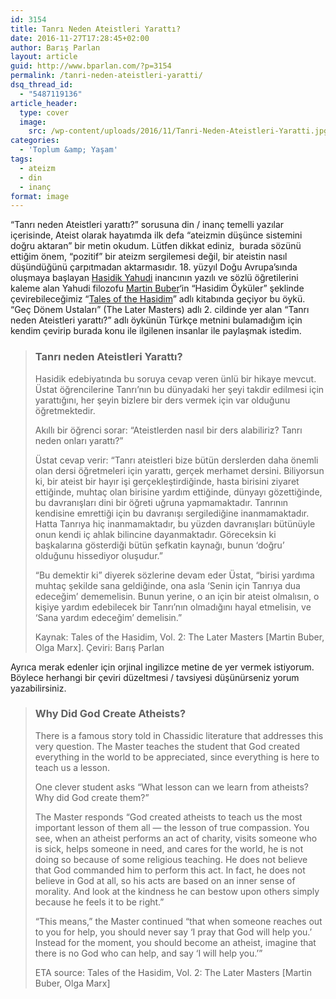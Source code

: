 ```yaml
---
id: 3154
title: Tanrı Neden Ateistleri Yarattı?
date: 2016-11-27T17:28:45+02:00
author: Barış Parlan
layout: article
guid: http://www.bparlan.com/?p=3154
permalink: /tanri-neden-ateistleri-yaratti/
dsq_thread_id:
  - "5487119136"
article_header:
  type: cover
  image:
    src: /wp-content/uploads/2016/11/Tanri-Neden-Ateistleri-Yaratti.jpg
categories:
  - 'Toplum &amp; Yaşam'
tags:
  - ateizm
  - din
  - inanç
format: image
---
```


&#8220;Tanrı neden Ateistleri yarattı?&#8221; sorusuna din / inanç temelli yazılar içerisinde, Ateist olarak hayatımda ilk defa &#8220;ateizmin düşünce sistemini doğru aktaran&#8221; bir metin okudum. Lütfen dikkat ediniz,  burada sözünü ettiğim önem, &#8220;pozitif&#8221; bir ateizm sergilemesi değil, bir ateistin nasıl düşündüğünü çarpıtmadan aktarmasıdır. 18. yüzyıl Doğu Avrupa&#8217;sında oluşmaya başlayan [Hasidik Yahudi](https://en.wikipedia.org/wiki/Hasidism) inancının yazılı ve sözlü öğretilerini kaleme alan Yahudi filozofu [Martin Buber](https://en.wikipedia.org/wiki/Martin_Buber)&#8216;in &#8220;Hasidim Öyküler&#8221; şeklinde çevirebileceğimiz &#8220;[Tales of the Hasidim](https://en.wikipedia.org/wiki/Tales_of_the_Hasidim)&#8221; adlı kitabında geçiyor bu öykü. &#8220;Geç Dönem Ustaları&#8221; (The Later Masters) adlı 2. cildinde yer alan &#8220;Tanrı neden Ateistleri yarattı?&#8221; adlı öykünün Türkçe metnini bulamadığım için kendim çevirip burada konu ile ilgilenen insanlar ile paylaşmak istedim.

> ### Tanrı neden Ateistleri Yarattı?
> 
> Hasidik edebiyatında bu soruya cevap veren ünlü bir hikaye mevcut. Üstat öğrencilerine Tanrı&#8217;nın bu dünyadaki her şeyi takdir edilmesi için yarattığını, her şeyin bizlere bir ders vermek için var olduğunu öğretmektedir.
> 
> Akıllı bir öğrenci sorar: &#8220;Ateistlerden nasıl bir ders alabiliriz? Tanrı neden onları yarattı?&#8221;
> 
> Üstat cevap verir: &#8220;Tanrı ateistleri bize bütün derslerden daha önemli olan dersi öğretmeleri için yarattı, gerçek merhamet dersini. Biliyorsun ki, bir ateist bir hayır işi gerçekleştirdiğinde, hasta birisini ziyaret ettiğinde, muhtaç olan birisine yardım ettiğinde, dünyayı gözettiğinde, bu davranışları dini bir öğreti uğruna yapmamaktadır. Tanrının kendisine emrettiği için bu davranışı sergilediğine inanmamaktadır. Hatta Tanrıya hiç inanmamaktadır, bu yüzden davranışları bütünüyle onun kendi iç ahlak bilincine dayanmaktadır. Göreceksin ki başkalarına gösterdiği bütün şefkatin kaynağı, bunun &#8216;doğru&#8217; olduğunu hissediyor oluşudur.&#8221;
> 
> &#8220;Bu demektir ki&#8221; diyerek sözlerine devam eder Üstat, &#8220;birisi yardıma muhtaç şekilde sana geldiğinde, ona asla &#8216;Senin için Tanrıya dua edeceğim&#8217; dememelisin. Bunun yerine, o an için bir ateist olmalısın, o kişiye yardım edebilecek bir Tanrı&#8217;nın olmadığını hayal etmelisin, ve &#8216;Sana yardım edeceğim&#8217; demelisin.&#8221;
> 
> Kaynak: Tales of the Hasidim, Vol. 2: The Later Masters [Martin Buber, Olga Marx]. Çeviri: Barış Parlan

Ayrıca merak edenler için orjinal ingilizce metine de yer vermek istiyorum. Böylece herhangi bir çeviri düzeltmesi / tavsiyesi düşünürseniz yorum yazabilirsiniz.

> ### Why Did God Create Atheists?
> 
> There is a famous story told in Chassidic literature that addresses this very question. The Master teaches the student that God created everything in the world to be appreciated, since everything is here to teach us a lesson.
> 
> One clever student asks “What lesson can we learn from atheists? Why did God create them?”
> 
> The Master responds “God created atheists to teach us the most important lesson of them all — the lesson of true compassion. You see, when an atheist performs an act of charity, visits someone who is sick, helps someone in need, and cares for the world, he is not doing so because of some religious teaching. He does not believe that God commanded him to perform this act. In fact, he does not believe in God at all, so his acts are based on an inner sense of morality. And look at the kindness he can bestow upon others simply because he feels it to be right.”
> 
> &#8220;This means,&#8221; the Master continued &#8220;that when someone reaches out to you for help, you should never say ‘I pray that God will help you.’ Instead for the moment, you should become an atheist, imagine that there is no God who can help, and say ‘I will help you.’&#8221;
> 
> ETA source: Tales of the Hasidim, Vol. 2: The Later Masters [Martin Buber, Olga Marx]
